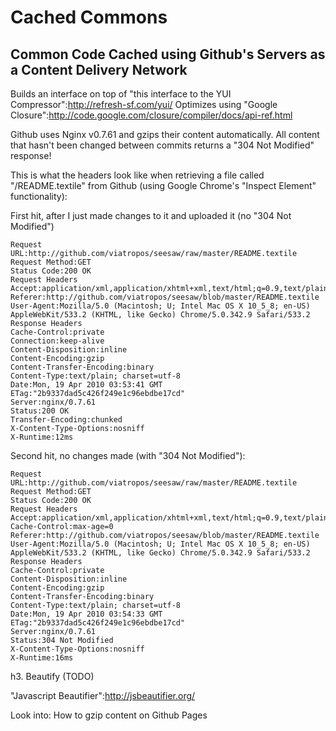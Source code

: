 # Cached Commons

## Common Code Cached using Github's Servers as a Content Delivery Network

Builds an interface on top of "this interface to the YUI Compressor":http://refresh-sf.com/yui/
Optimizes using "Google Closure":http://code.google.com/closure/compiler/docs/api-ref.html

Github uses Nginx v0.7.61 and gzips their content automatically.  All content that hasn't been changed between commits returns a "304 Not Modified" response!

This is what the headers look like when retrieving a file called "/README.textile" from Github (using Google Chrome's "Inspect Element" functionality):

First hit, after I just made changes to it and uploaded it (no "304 Not Modified")

<pre><code>Request URL:http://github.com/viatropos/seesaw/raw/master/README.textile
Request Method:GET
Status Code:200 OK
Request Headers
Accept:application/xml,application/xhtml+xml,text/html;q=0.9,text/plain;q=0.8,image/png,*/*;q=0.5
Referer:http://github.com/viatropos/seesaw/blob/master/README.textile
User-Agent:Mozilla/5.0 (Macintosh; U; Intel Mac OS X 10_5_8; en-US) AppleWebKit/533.2 (KHTML, like Gecko) Chrome/5.0.342.9 Safari/533.2
Response Headers
Cache-Control:private
Connection:keep-alive
Content-Disposition:inline
Content-Encoding:gzip
Content-Transfer-Encoding:binary
Content-Type:text/plain; charset=utf-8
Date:Mon, 19 Apr 2010 03:53:41 GMT
ETag:"2b9337dad5c426f249e1c96ebdbe17cd"
Server:nginx/0.7.61
Status:200 OK
Transfer-Encoding:chunked
X-Content-Type-Options:nosniff
X-Runtime:12ms
</code></pre>

Second hit, no changes made (with "304 Not Modified"):

<pre><code>Request URL:http://github.com/viatropos/seesaw/raw/master/README.textile
Request Method:GET
Status Code:200 OK
Request Headers
Accept:application/xml,application/xhtml+xml,text/html;q=0.9,text/plain;q=0.8,image/png,*/*;q=0.5
Cache-Control:max-age=0
Referer:http://github.com/viatropos/seesaw/blob/master/README.textile
User-Agent:Mozilla/5.0 (Macintosh; U; Intel Mac OS X 10_5_8; en-US) AppleWebKit/533.2 (KHTML, like Gecko) Chrome/5.0.342.9 Safari/533.2
Response Headers
Cache-Control:private
Content-Disposition:inline
Content-Encoding:gzip
Content-Transfer-Encoding:binary
Content-Type:text/plain; charset=utf-8
Date:Mon, 19 Apr 2010 03:54:33 GMT
ETag:"2b9337dad5c426f249e1c96ebdbe17cd"
Server:nginx/0.7.61
Status:304 Not Modified
X-Content-Type-Options:nosniff
X-Runtime:16ms
</code></pre>

h3. Beautify (TODO)

"Javascript Beautifier":http://jsbeautifier.org/

Look into: How to gzip content on Github Pages